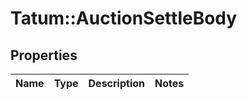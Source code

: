 # Tatum::AuctionSettleBody

## Properties
Name | Type | Description | Notes
------------ | ------------- | ------------- | -------------

